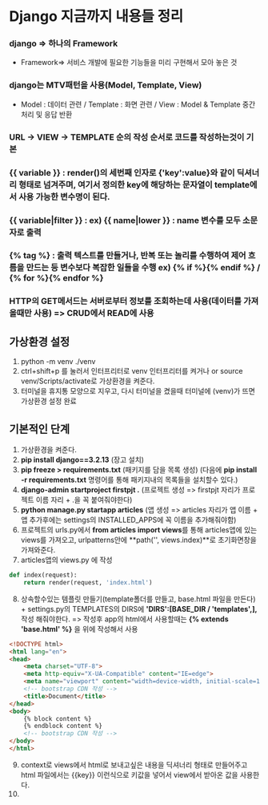 # Django 지금까지 내용들 정리

### django => 하나의 Framework
- Framework=> 서비스 개발에 필요한 기능들을 미리 구현해서 모아 놓은 것
### django는 MTV패턴을 사용(Model, Template, View)
- Model : 데이터 관련 / Template : 화면 관련 / View : Model & Template 중간 처리 및 응답 반환
### URL -> VIEW -> TEMPLATE 순의 작성 순서로 코드를 작성하는것이 기본
### {{ variable }} : render()의 세번째 인자로 {'key':value}와 같이 딕셔너리 형태로 넘겨주며, 여기서 정의한 key에 해당하는 문자열이 template에서 사용 가능한 변수명이 된다.
### {{ variable|filter }} : ex) {{ name|lower }} : name 변수를 모두 소문자로 출력
### {% tag %} : 출력 텍스트를 만들거나, 반복 또는 놀리를 수행하여 제어 흐름을 만드는 등 변수보다 복잡한 일들을 수행 ex) {% if %}{% endif %} / {% for %}{% endfor %}
### HTTP의 GET메서드는 서버로부터 정보를 조회하는데 사용(데이터를 가져올때만 사용) => CRUD에서 READ에 사용



## 가상환경 설정
1. python -m venv ./venv
2. ctrl+shift+p 를 눌러서 인터프리터로 venv 인터프리터를 켜거나 or source venv/Scripts/activate로 가상환경을 켜준다.
3. 터미널을 휴지통 모양으로 지우고, 다시 터미널을 켰을때 터미널에 (venv)가 뜨면 가상환경 설정 완료


## 기본적인 단계
1. 가상환경을 켜준다.
2. **pip install django==3.2.13** (장고 설치)
3. **pip freeze > requirements.txt** (패키지를 담을 목록 생성) (다음에 **pip install -r requirements.txt** 명령어를 통해 패키지내의 목록들을 설치할수 있다.)
4. **django-admin startproject firstpjt .** (프로젝트 생성 => firstpjt 자리가 프로젝트 이름 자리 + .을 꼭 붙여줘야한다)
5. **python manage.py startapp articles** (앱 생성 => articles 자리가 앱 이름 + 앱 추가후에는 settings의 INSTALLED_APPS에 꼭 이름을 추가해줘야함)
6. 프로젝트의 urls.py에서 **from articles import views**를 통해 articles앱에 있는 views를 가져오고, urlpatterns안에 **path('', views.index)**로 초기화면창을 가져와준다.
7. articles앱의 views.py 에 작성
```python
def index(request): 
    return render(request, 'index.html')
```
8. 상속할수있는 템플릿 만들기(template폴더를 만들고, base.html 파일을 만든다) + settings.py의 TEMPLATES의 DIRS에 **'DIRS':[BASE_DIR / 'templates',],** 작성 해줘야한다. => 작성후 app의 html에서 사용할때는 **{% extends 'base.html' %}** 을 위에 작성해서 사용 
```html
<!DOCTYPE html>
<html lang="en">
<head>
    <meta charset="UTF-8">
    <meta http-equiv="X-UA-Compatible" content="IE=edge">
    <meta name="viewport" content="width=device-width, initial-scale=1.0">
    <!-- bootstrap CDN 작성 -->
    <title>Document</title>
</head>
<body>
    {% block content %}
    {% endblock content %}
    <!-- bootstrap CDN 작성 -->
</body>
</html>
```
9. context로 views에서 html로 보내고싶은 내용을 딕셔너리 형태로 만들어주고 html 파일에서는 {{key}} 이런식으로 키값을 넣어서 view에서 받아온 값을 사용한다.
10. 